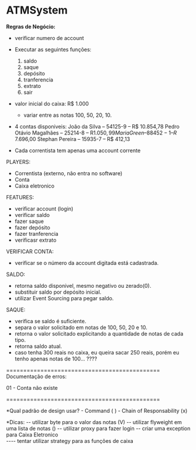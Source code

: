 # ATMSystem

**Regras de Negócio:**

 - verificar numero de account

 - Executar as seguintes funções:
 	1. saldo
 	2. saque
 	3. depósito
 	4. tranferencia
 	5. extrato
 	6. sair

 - valor inicial do caixa: R$ 1.000
 	- variar entre as notas 100, 50, 20, 10.

 - 4 contas disponiveis:
 	João da Silva – 54125-9 – R$ 10.854,78
	Pedro Otávio Magalhães – 25214-8 – R$1.050,99
	Maria Green – 88452-1 – R$ 7.696,00
	Stephan Pereira – 15935-7 – R$ 412,13

- Cada correntista tem apenas uma account corrente


PLAYERS:
- Correntista (externo, não entra no software)
- Conta
- Caixa eletronico

FEATURES:
- verificar account (login)
- verificar saldo
- fazer saque
- fazer depósito
- fazer tranferencia
- verificasr extrato

VERIFICAR CONTA:
- verificar se o número da account digitada está cadastrada.

SALDO:
 - retorna saldo disponivel, mesmo negativo ou zerado(0).
 - substituir saldo por depósito inicial.
 - utilizar Event Sourcing para pegar saldo.

 SAQUE:
 - verifica se saldo é suficiente.
 - separa o valor solicitado em notas de 100, 50, 20 e 10.
 - retorna o valor solicitado explicitando a quantidade de notas de cada tipo.
 - retorna saldo atual.
 - caso tenha 300 reais no caixa, eu queira sacar 250 reais, porém eu tenho apenas notas de 100... ????

=============================================
Documentação de erros:

01 - Conta não existe

=============================================

*Qual padrão de design usar?
	- Command ( )
	- Chain of Responsability (x)

*Dicas: 
	-- utilizar byte para o valor das notas (V)
	-- utilizar flyweight em uma lista de notas ()
	-- utilizar proxy para fazer login
	-- criar uma exception para Caixa Eletronico	
	---- tentar utilizar strategy para as funções de caixa



